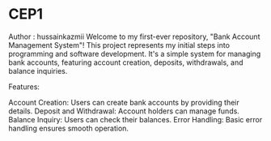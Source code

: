 # CEP1
Author : hussainkazmii
Welcome to my first-ever repository, "Bank Account Management System"! This project represents my initial steps into programming and software development. It's a simple system for managing bank accounts, featuring account creation, deposits, withdrawals, and balance inquiries.

Features:

Account Creation: Users can create bank accounts by providing their details.
Deposit and Withdrawal: Account holders can manage funds.
Balance Inquiry: Users can check their balances.
Error Handling: Basic error handling ensures smooth operation.
